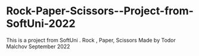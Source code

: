 # Rock-Paper-Scissors--Project-from-SoftUni-2022 
This is a project from SoftUni . Rock , Paper, Scissors
Made by Todor Malchov
September 2022
